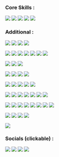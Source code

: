 <!-- <p>
<img src="https://images.credly.com/size/340x340/images/eb876a27-49d1-4644-a602-abfc74e084f0/CompTIA_Linux_2B.png" width="150" height="150"/>   
<img src="https://images.credly.com/size/340x340/images/00634f82-b07f-4bbd-a6bb-53de397fc3a6/image.png" width="150" height="150"/>
<img src="https://images.credly.com/size/340x340/images/6f224283-bbe7-4669-8663-d8050b571264/image.png" width="150" height="150"/>
</p> -->

### Core Skills :
<p>
  <a href="#"><img src="https://img.shields.io/badge/Red%20Hat-EE0000?style=for-the-badge&logo=redhat&logoColor=white"/></a>
  <a href="#"><img src="https://img.shields.io/badge/Ansible-EE0000?style=for-the-badge&logo=ansible&logoColor=white"/></a>
  <a href="#"><img src="https://img.shields.io/badge/Amazon%20AWS-232F3E?style=for-the-badge&logo=iCloud&logoColor=white"/></a>
  <a href="#"><img src="https://img.shields.io/badge/Patching-4CAF50?style=for-the-badge&logo=linux&logoColor=white"/></a>
  <a href="#"><img src="https://img.shields.io/badge/Monitoring-183A61?style=for-the-badge&logo=prometheus&logoColor=white"/></a>
</p>

### Additional :
<p>
  <!-- OS / Platforms -->
  <a href="#"><img src="https://img.shields.io/badge/Debian-A81D33?style=for-the-badge&logo=debian&logoColor=white"/></a>
  <a href="#"><img src="https://img.shields.io/badge/Ubuntu-E95420?style=for-the-badge&logo=ubuntu&logoColor=white"/></a>
  <a href="#"><img src="https://img.shields.io/badge/Kali_Linux-557C94?style=for-the-badge&logo=kali-linux&logoColor=white"/></a>
  <a href="#"><img src="https://img.shields.io/badge/Windows-0078D6?style=for-the-badge&logo=windows&logoColor=white"/></a>

  <!-- Cloud & Infra -->
  <a href="#"><img src="https://img.shields.io/badge/AWS_EC2-FF9900?style=for-the-badge&logo=iCloud&logoColor=white"/></a>
  <a href="#"><img src="https://img.shields.io/badge/AWS_S3-569A31?style=for-the-badge&logo=iCloud&logoColor=white"/></a>
  <a href="#"><img src="https://img.shields.io/badge/AWS_IAM-232F3E?style=for-the-badge&logo=iCloud&logoColor=white"/></a>
  <a href="#"><img src="https://img.shields.io/badge/AWS_Amplify-FF9900?style=for-the-badge&logo=iCloud&logoColor=white"/></a>
  <a href="#"><img src="https://img.shields.io/badge/AWS_Lambda-FF9900?style=for-the-badge&logo=iCloud&logoColor=white"/></a>
  <a href="#"><img src="https://img.shields.io/badge/Azure_DevOps-0078D7?style=for-the-badge&logo=azuredevops&logoColor=white"/></a>
  <a href="#"><img src="https://img.shields.io/badge/Red_Hat_Satellite-EE0000?style=for-the-badge&logo=redhat&logoColor=white"/></a>

  <!-- Monitoring & Security -->
  <a href="#"><img src="https://img.shields.io/badge/Checkmk-15D1A0?style=for-the-badge&logo=checkmk&logoColor=white"/></a>
  <a href="#"><img src="https://img.shields.io/badge/SCOM-0078D4?style=for-the-badge&logo=microsoft&logoColor=white"/></a>
  <a href="#"><img src="https://img.shields.io/badge/Tenable.io-2D9CDB?style=for-the-badge&logo=tenable&logoColor=white"/></a>

  <!-- Automation & Scripting -->
  <a href="#"><img src="https://img.shields.io/badge/Bash-4EAA25?style=for-the-badge&logo=gnubash&logoColor=white"/></a>
  <a href="#"><img src="https://img.shields.io/badge/PowerShell-2CA5E0?style=for-the-badge&logo=powershell&logoColor=white"/></a>
  <a href="#"><img src="https://img.shields.io/badge/Python-3776AB?style=for-the-badge&logo=python&logoColor=white"/></a>
  <a href="#"><img src="https://img.shields.io/badge/YAML-CB171E?style=for-the-badge&logo=yaml&logoColor=white"/></a>

  <!-- Dev Tools -->
  <a href="#"><img src="https://img.shields.io/badge/Git-F05032?style=for-the-badge&logo=git&logoColor=white"/></a>
  <a href="#"><img src="https://img.shields.io/badge/GitHub-181717?style=for-the-badge&logo=github&logoColor=white"/></a>
  <a href="#"><img src="https://img.shields.io/badge/VS_Code-007ACC?style=for-the-badge&logo=visualstudiocode&logoColor=white"/></a>
  <a href="#"><img src="https://img.shields.io/badge/VIM-11AB00?style=for-the-badge&logo=vim&logoColor=white"/></a>
  <a href="#"><img src="https://img.shields.io/badge/Notepad++-90E59A.svg?style=for-the-badge&logo=notepadplusplus&logoColor=black"/></a>

  <!-- Documentation & Web -->
  <a href="#"><img src="https://img.shields.io/badge/Hugo-FF4088?style=for-the-badge&logo=hugo&logoColor=white"/></a>
  <a href="#"><img src="https://img.shields.io/badge/HTML-239120?style=for-the-badge&logo=html5&logoColor=white"/></a>
  <a href="#"><img src="https://img.shields.io/badge/CSS-1572B6?style=for-the-badge&logo=css3&logoColor=white"/></a>
  <a href="#"><img src="https://img.shields.io/badge/Markdown-000000?style=for-the-badge&logo=markdown&logoColor=white"/></a>
  <a href="#"><img src="https://img.shields.io/badge/LibreOffice-18A303?style=for-the-badge&logo=libreoffice&logoColor=white"/></a>
  <a href="#"><img src="https://img.shields.io/badge/Confluence-172BF4?style=for-the-badge&logo=confluence&logoColor=white"/></a>
  <a href="#"><img src="https://img.shields.io/badge/ServiceNow-00C6AE?style=for-the-badge&logo=servicenow&logoColor=white"/></a>

  <!-- AI -->
  <a href="#"><img src="https://img.shields.io/badge/Notion-000000?style=for-the-badge&logo=notion&logoColor=white"/></a>
  <a href="#"><img src="https://img.shields.io/badge/Motion-FF4154?style=for-the-badge&logo=kinsta&logoColor=white"/></a>
  <a href="#"><img src="https://img.shields.io/badge/ChatGPT-74aa9c?style=for-the-badge&logo=openai&logoColor=white"/></a>
  <a href="#"><img src="https://img.shields.io/badge/Gamma-000000?style=for-the-badge&logoColor=white"/></a>
  <a href="#"><img src="https://img.shields.io/badge/Kohya-222222?style=for-the-badge&logo=python&logoColor=white"/></a>
  <a href="#"><img src="https://img.shields.io/badge/Musubi_Tuner-302E31?style=for-the-badge&logo=python&logoColor=white"/></a>
  <a href="#"><img src="https://img.shields.io/badge/Fooocus-007ACC?style=for-the-badge&logo=python&logoColor=white"/></a>
  <a href="#"><img src="https://img.shields.io/badge/FramePack-6A5ACD?style=for-the-badge&logo=python&logoColor=white"/></a>

  <!-- Virtualisation & Visual Tools -->
  <a href="#"><img src="https://img.shields.io/badge/VirtualBox-183A61?style=for-the-badge&logo=virtualbox&logoColor=white"/></a>
  <a href="#"><img src="https://img.shields.io/badge/OBS_Studio-302E31?style=for-the-badge&logo=obsstudio&logoColor=white"/></a>
  <a href="#"><img src="https://img.shields.io/badge/SketchUp-005F9E?style=for-the-badge&logo=sketchup&logoColor=white"/></a>
  <a href="#"><img src="https://img.shields.io/badge/GIMP-5C5543?style=for-the-badge&logo=gimp&logoColor=white"/></a>

  <!-- Learning / Labs -->
  <a href="#"><img src="https://img.shields.io/badge/Hack_The_Box-9FEF00?style=for-the-badge&logo=hack-the-box&logoColor=white"/></a>
</p>

### Socials (clickable) :
<p>
  <a href="mailto:jackcollins1434@yahoo.com" target="_blank"><img src="https://img.shields.io/badge/Email-D14836?style=for-the-badge&logo=gmail&logoColor=white"/></a>
  <a href="https://github.com/0phoi5" target="_blank"><img src="https://img.shields.io/badge/GitHub-181717?style=for-the-badge&logo=github&logoColor=white"/></a>
  <a href="https://www.linkedin.com/in/jack-collins-632531155/" target="_blank"><img src="https://img.shields.io/badge/LinkedIn-0077B5?style=for-the-badge&logo=linkedin&logoColor=white"/></a>
  <a href="https://www.buymeacoffee.com/jackcollins" target="_blank"><img src="https://img.shields.io/badge/Buy_Me_A_Coffee-FFDD00?style=for-the-badge&logo=buy-me-a-coffee&logoColor=black"/></a>
</p>
